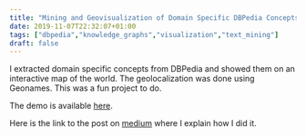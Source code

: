 ```yaml
---
title: "Mining and Geovisualization of Domain Specific DBPedia Concepts"
date: 2019-11-07T22:32:07+01:00
tags: ["dbpedia","knowledge_graphs","visualization","text_mining"]
draft: false
---
```


I extracted domain specific concepts from DBPedia and showed them on an interactive map of the world. The geolocalization was done using Geonames. This was a fun project to do. <!--more-->

The demo is available [here](https://nadjet.github.io/environmental_issues/).

Here is the link to the post on [medium](https://medium.com/@nadjetba/mining-and-visualizing-dbpedia-environmental-issues-6ecc31ce6a26) where I explain how I did it.
